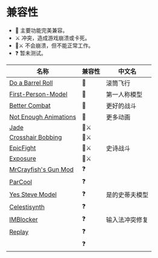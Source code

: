 # 兼容性

-   👫 主要功能完美兼容。
-   ⚔️ 冲突，造成游戏崩溃或卡死。
-   👫⚔️ 不会崩溃，但不能正常工作。
-   ❓ 暂未测试。

| 名称                                                                   | 兼容性 | 中文名         |
| ---------------------------------------------------------------------- | ------ | -------------- |
| [Do a Barrel Roll](https://github.com/enjarai/do-a-barrel-roll)        | 👫     | 滚筒飞行       |
| [First-Person-Model](https://github.com/tr7zw/FirstPersonModel)        | 👫     | 第一人称模型   |
| [Better Combat](https://github.com/ZsoltMolnarrr/BetterCombat)         | 👫     | 更好的战斗     |
| [Not Enough Animations](https://github.com/tr7zw/NotEnoughAnimations)  | 👫     | 更多动画       |
| [Jade](https://github.com/Snownee/Jade)                                | 👫⚔️   |                |
| [Crosshair Bobbing](https://github.com/Krash220/CrosshairBobbingMod)   | 👫⚔️   |                |
| [EpicFight](https://github.com/Yesssssman/epicfightmod)                | 👫⚔️   | 史诗战斗       |
| [Exposure](https://github.com/mortuusars/Exposure)                     | 👫⚔️   |                |
| [MrCrayfish's Gun Mod](https://github.com/MrCrayfish/MrCrayfishGunMod) | ❓     |                |
| [ParCool](https://github.com/alRex-U/ParCool)                          | ❓     |                |
| [Yes Steve Model](https://github.com/TartaricAcid/ysm)                 | ❓     | 是的史蒂夫模型 |
| [Celestisynth](https://github.com/AquexTheSeal/Celestisynth)           | ❓     |                |
| [IMBlocker](https://github.com/reserveword/IMBlocker)                  | ❓     | 输入法冲突修复 |
| [Replay](https://github.com/ReplayMod/ReplayMod)                       | ❓     |                |
|                                                                        | ❓     |                |
